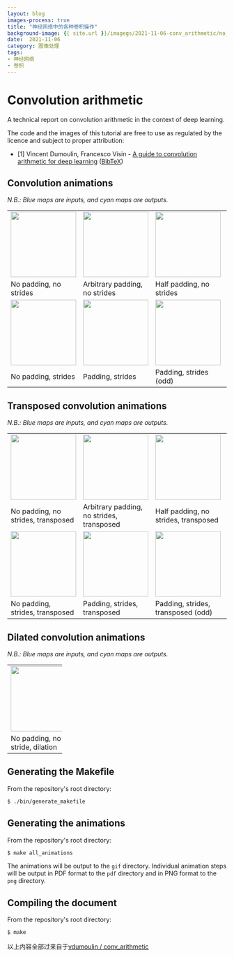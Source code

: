 ```yaml
---
layout: blog
images-process: true
title: "神经网络中的各种卷积操作"
background-image: {{ site.url }}/imagegs/2021-11-06-conv_arithmetic/no_padding_no_strides.gif
date:  2021-11-06
category: 图像处理
tags:
- 神经网络
- 卷积
---
```


# Convolution arithmetic

A technical report on convolution arithmetic in the context of deep learning.

The code and the images of this tutorial are free to use as regulated by the 
licence and subject to proper attribution:

* \[1\] Vincent Dumoulin, Francesco Visin - [A guide to convolution arithmetic
  for deep learning](https://arxiv.org/abs/1603.07285)
  ([BibTeX](https://gist.github.com/fvisin/165ca9935392fa9600a6c94664a01214))

## Convolution animations

_N.B.: Blue maps are inputs, and cyan maps are outputs._

<table style="width:100%; table-layout:fixed;">
  <tr>
    <td><img width="150px" src="{{ site.url }}/imagegs/2021-11-06-conv_arithmetic/no_padding_no_strides.gif"></td>
    <td><img width="150px" src="{{ site.url }}/imagegs/2021-11-06-conv_arithmetic/arbitrary_padding_no_strides.gif"></td>
    <td><img width="150px" src="{{ site.url }}/imagegs/2021-11-06-conv_arithmetic/same_padding_no_strides.gif"></td>
    <td><img width="150px" src="{{ site.url }}/imagegs/2021-11-06-conv_arithmetic/full_padding_no_strides.gif"></td>
  </tr>
  <tr>
    <td>No padding, no strides</td>
    <td>Arbitrary padding, no strides</td>
    <td>Half padding, no strides</td>
    <td>Full padding, no strides</td>
  </tr>
  <tr>
    <td><img width="150px" src="{{ site.url }}/imagegs/2021-11-06-conv_arithmetic/no_padding_strides.gif"></td>
    <td><img width="150px" src="{{ site.url }}/imagegs/2021-11-06-conv_arithmetic/padding_strides.gif"></td>
    <td><img width="150px" src="{{ site.url }}/imagegs/2021-11-06-conv_arithmetic/padding_strides_odd.gif"></td>
    <td></td>
  </tr>
  <tr>
    <td>No padding, strides</td>
    <td>Padding, strides</td>
    <td>Padding, strides (odd)</td>
    <td></td>
  </tr>
</table>

## Transposed convolution animations

_N.B.: Blue maps are inputs, and cyan maps are outputs._

<table style="width:100%; table-layout:fixed;">
  <tr>
    <td><img width="150px" src="{{ site.url }}/imagegs/2021-11-06-conv_arithmetic/no_padding_no_strides_transposed.gif"></td>
    <td><img width="150px" src="{{ site.url }}/imagegs/2021-11-06-conv_arithmetic/arbitrary_padding_no_strides_transposed.gif"></td>
    <td><img width="150px" src="{{ site.url }}/imagegs/2021-11-06-conv_arithmetic/same_padding_no_strides_transposed.gif"></td>
    <td><img width="150px" src="{{ site.url }}/imagegs/2021-11-06-conv_arithmetic/full_padding_no_strides_transposed.gif"></td>
  </tr>
  <tr>
    <td>No padding, no strides, transposed</td>
    <td>Arbitrary padding, no strides, transposed</td>
    <td>Half padding, no strides, transposed</td>
    <td>Full padding, no strides, transposed</td>
  </tr>
  <tr>
    <td><img width="150px" src="{{ site.url }}/imagegs/2021-11-06-conv_arithmetic/no_padding_strides_transposed.gif"></td>
    <td><img width="150px" src="{{ site.url }}/imagegs/2021-11-06-conv_arithmetic/padding_strides_transposed.gif"></td>
    <td><img width="150px" src="{{ site.url }}/imagegs/2021-11-06-conv_arithmetic/padding_strides_odd_transposed.gif"></td>
    <td></td>
  </tr>
  <tr>
    <td>No padding, strides, transposed</td>
    <td>Padding, strides, transposed</td>
    <td>Padding, strides, transposed (odd)</td>
    <td></td>
  </tr>
</table>

## Dilated convolution animations

_N.B.: Blue maps are inputs, and cyan maps are outputs._

<table style="width:25%"; table-layout:fixed;>
  <tr>
    <td><img width="150px" src="{{ site.url }}/imagegs/2021-11-06-conv_arithmetic/dilation.gif"></td>
  </tr>
  <tr>
    <td>No padding, no stride, dilation</td>
  </tr>
</table>

## Generating the Makefile

From the repository's root directory:

``` bash
$ ./bin/generate_makefile
```
## Generating the animations

From the repository's root directory:

``` bash
$ make all_animations
```

The animations will be output to the `gif` directory. Individual animation steps
will be output in PDF format to the `pdf` directory and in PNG format to the
`png` directory.

## Compiling the document

From the repository's root directory:

``` bash
$ make
```

以上内容全部过来自于[vdumoulin / conv_arithmetic](https://github.com/vdumoulin/conv_arithmetic/blob/master/README.md)